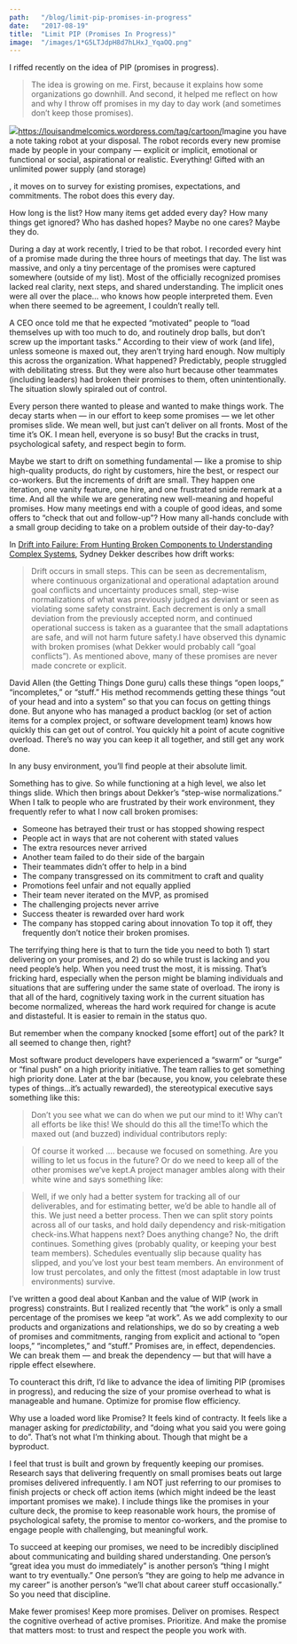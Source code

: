 ```yaml
---
path:	"/blog/limit-pip-promises-in-progress"
date:	"2017-08-19"
title:	"Limit PIP (Promises In Progress)"
image:	"/images/1*G5LTJdpH8d7hLHxJ_YqaOQ.png"
---
```


I riffed recently on the idea of PIP (promises in progress).


> [](https://twitter.com/johncutlefish/status/898586986289668097)The idea is growing on me. First, because it explains how some organizations go downhill. And second, it helped me reflect on how and why I throw off promises in my day to day work (and sometimes don’t keep those promises).

![](/images/1*G5LTJdpH8d7hLHxJ_YqaOQ.png)<https://louisandmelcomics.wordpress.com/tag/cartoon/>Imagine you have a note taking robot at your disposal. The robot records every new promise made by people in your company — explicit or implicit, emotional or functional or social, aspirational or realistic. Everything! Gifted with an unlimited power supply (and storage)

, it moves on to survey for existing promises, expectations, and commitments. The robot does this every day.

How long is the list? How many items get added every day? How many things get ignored? Who has dashed hopes? Maybe no one cares? Maybe they do.

During a day at work recently, I tried to be that robot. I recorded every hint of a promise made during the three hours of meetings that day. The list was massive, and only a tiny percentage of the promises were captured somewhere (outside of my list). Most of the officially recognized promises lacked real clarity, next steps, and shared understanding. The implicit ones were all over the place… who knows how people interpreted them. Even when there seemed to be agreement, I couldn’t really tell.

A CEO once told me that he expected “motivated” people to “load themselves up with too much to do, and routinely drop balls, but don’t screw up the important tasks.” According to their view of work (and life), unless someone is maxed out, they aren’t trying hard enough. Now multiply this across the organization. What happened? Predictably, people struggled with debilitating stress. But they were also hurt because other teammates (including leaders) had broken their promises to them, often unintentionally. The situation slowly spiraled out of control.

Every person there wanted to please and wanted to make things work. The decay starts when — in our effort to keep some promises — we let other promises slide. We mean well, but just can’t deliver on all fronts. Most of the time it’s OK. I mean hell, everyone is so busy! But the cracks in trust, psychological safety, and respect begin to form.

Maybe we start to drift on something fundamental — like a promise to ship high-quality products, do right by customers, hire the best, or respect our co-workers. But the increments of drift are small. They happen one iteration, one vanity feature, one hire, and one frustrated snide remark at a time. And all the while we are generating new well-meaning and hopeful promises. How many meetings end with a couple of good ideas, and some offers to “check that out and follow-up”? How many all-hands conclude with a small group deciding to take on a problem outside of their day-to-day?

In [Drift into Failure: From Hunting Broken Components to Understanding Complex Systems](https://www.amazon.com/Drift-into-Failure-Components-Understanding/dp/1409422216), Sydney Dekker describes how drift works:


> Drift occurs in small steps. This can be seen as decrementalism, where continuous organizational and operational adaptation around goal conflicts and uncertainty produces small, step-wise normalizations of what was previously judged as deviant or seen as violating some safety constraint. Each decrement is only a small deviation from the previously accepted norm, and continued operational success is taken as a guarantee that the small adaptations are safe, and will not harm future safety.I have observed this dynamic with broken promises (what Dekker would probably call “goal conflicts”). As mentioned above, many of these promises are never made concrete or explicit.

David Allen (the Getting Things Done guru) calls these things “open loops,” “incompletes,” or “stuff.” His method recommends getting these things “out of your head and into a system” so that you can focus on getting things done. But anyone who has managed a product backlog (or set of action items for a complex project, or software development team) knows how quickly this can get out of control. You quickly hit a point of acute cognitive overload. There’s no way you can keep it all together, and still get any work done.

In any busy environment, you’ll find people at their absolute limit.

Something has to give. So while functioning at a high level, we also let things slide. Which then brings about Dekker’s “step-wise normalizations.” When I talk to people who are frustrated by their work environment, they frequently refer to what I now call broken promises:

* Someone has betrayed their trust or has stopped showing respect
* People act in ways that are not coherent with stated values
* The extra resources never arrived
* Another team failed to do their side of the bargain
* Their teammates didn’t offer to help in a bind
* The company transgressed on its commitment to craft and quality
* Promotions feel unfair and not equally applied
* Their team never iterated on the MVP, as promised
* The challenging projects never arrive
* Success theater is rewarded over hard work
* The company has stopped caring about innovation
To top it off, they frequently don’t notice their broken promises.

The terrifying thing here is that to turn the tide you need to both 1) start delivering on your promises, and 2) do so while trust is lacking and you need people’s help. When you need trust the most, it is missing. That’s fricking hard, especially when the person might be blaming individuals and situations that are suffering under the same state of overload. The irony is that all of the hard, cognitively taxing work in the current situation has become normalized, whereas the hard work required for change is acute and distasteful. It is easier to remain in the status quo.

But remember when the company knocked [some effort] out of the park? It all seemed to change then, right?

Most software product developers have experienced a “swarm” or “surge” or “final push” on a high priority initiative. The team rallies to get something high priority done. Later at the bar (because, you know, you celebrate these types of things…it’s actually rewarded), the stereotypical executive says something like this:


> Don’t you see what we can do when we put our mind to it! Why can’t all efforts be like this! We should do this all the time!To which the maxed out (and buzzed) individual contributors reply:


> Of course it worked …. because we focused on something. Are you willing to let us focus in the future? Or do we need to keep all of the other promises we’ve kept.A project manager ambles along with their white wine and says something like:


> Well, if we only had a better system for tracking all of our deliverables, and for estimating better, we’d be able to handle all of this. We just need a better process. Then we can split story points across all of our tasks, and hold daily dependency and risk-mitigation check-ins.What happens next? Does anything change? No, the drift continues. Something gives (probably quality, or keeping your best team members). Schedules eventually slip because quality has slipped, and you’ve lost your best team members. An environment of low trust percolates, and only the fittest (most adaptable in low trust environments) survive.

I’ve written a good deal about Kanban and the value of WIP (work in progress) constraints. But I realized recently that “the work” is only a small percentage of the promises we keep “at work”. As we add complexity to our products and organizations and relationships, we do so by creating a web of promises and commitments, ranging from explicit and actional to “open loops,” “incompletes,” and “stuff.” Promises are, in effect, dependencies. We can break them — and break the dependency — but that will have a ripple effect elsewhere.

To counteract this drift, I’d like to advance the idea of limiting PIP (promises in progress), and reducing the size of your promise overhead to what is manageable and humane. Optimize for promise flow efficiency.

Why use a loaded word like Promise? It feels kind of contracty. It feels like a manager asking for *predictability*, and “doing what you said you were going to do”. That’s not what I’m thinking about. Though that might be a byproduct.

I feel that trust is built and grown by frequently keeping our promises. Research says that delivering frequently on small promises beats out large promises delivered infrequently. I am NOT just referring to our promises to finish projects or check off action items (which might indeed be the least important promises we make). I include things like the promises in your culture deck, the promise to keep reasonable work hours, the promise of psychological safety, the promise to mentor co-workers, and the promise to engage people with challenging, but meaningful work.

To succeed at keeping our promises, we need to be incredibly disciplined about communicating and building shared understanding. One person’s “great idea you must do immediately” is another person’s “thing I might want to try eventually.” One person’s “they are going to help me advance in my career” is another person’s “we’ll chat about career stuff occasionally.” So you need that discipline.

Make fewer promises! Keep more promises. Deliver on promises. Respect the cognitive overhead of active promises. Prioritize. And make the promise that matters most: to trust and respect the people you work with.

